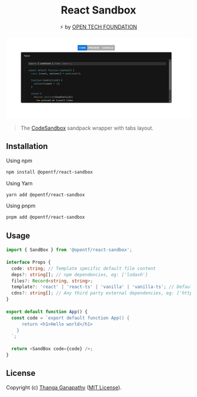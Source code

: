 <div align="center">

# React Sandbox

⚡ by [OPEN TECH FOUNDATION](https://open-tech-foundation.pages.dev/)

![](Screenshot.png)

</div>

> The [CodeSandbox](https://codesandbox.io/) sandpack wrapper with tabs layout.

## Installation

Using npm

```sh
npm install @opentf/react-sandbox
```

Using Yarn

```sh
yarn add @opentf/react-sandbox
```

Using pnpm

```sh
pnpm add @opentf/react-sandbox
```

## Usage

```ts
import { SandBox } from '@opentf/react-sandbox';

interface Props {
  code: string; // Template specific default file content
  deps?: string[]; // npm dependencies, eg: ['lodash']
  files?: Record<string, string>;
  template?: 'react' | 'react-ts' | 'vanilla' | 'vanilla-ts'; // Default "react"
  cdns?: string[]; // Any third party external dependencies, eg: ['https://cdn.tailwindcss.com']
}

export default function App() {
  const code = `export default function App() {
      return <h1>Hello world</h1>
    }
  `;

  return <SandBox code={code} />;
}
```

## License

Copyright (c) [Thanga Ganapathy](https://github.com/Thanga-Ganapathy) ([MIT License](./LICENSE)).
